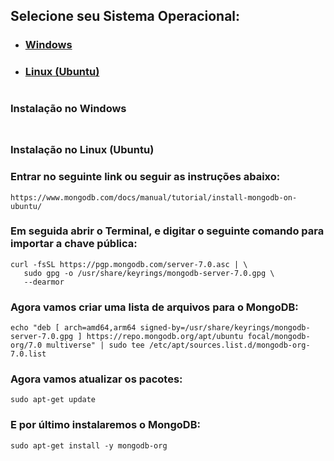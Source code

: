 ## **Selecione seu Sistema Operacional:**

- ### [Windows](#windows)
- ### [Linux (Ubuntu)](#ubuntu)

#

### <a id="windows">Instalação no Windows</a>

### 
```

```
### <a id="ubuntu">Instalação no Linux (Ubuntu)</a>

### Entrar no seguinte link ou seguir as instruções abaixo:
```
https://www.mongodb.com/docs/manual/tutorial/install-mongodb-on-ubuntu/
```

### Em seguida abrir o Terminal, e digitar o seguinte comando para importar a chave pública:
```
curl -fsSL https://pgp.mongodb.com/server-7.0.asc | \
   sudo gpg -o /usr/share/keyrings/mongodb-server-7.0.gpg \
   --dearmor
```

### Agora vamos criar uma lista de arquivos para o MongoDB:
```
echo "deb [ arch=amd64,arm64 signed-by=/usr/share/keyrings/mongodb-server-7.0.gpg ] https://repo.mongodb.org/apt/ubuntu focal/mongodb-org/7.0 multiverse" | sudo tee /etc/apt/sources.list.d/mongodb-org-7.0.list
```

### Agora vamos atualizar os pacotes:
```
sudo apt-get update
```

### E por último instalaremos o MongoDB:
```
sudo apt-get install -y mongodb-org
```